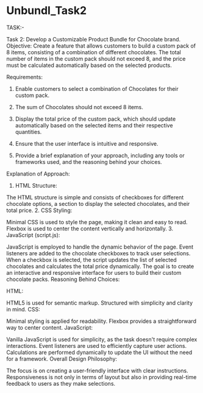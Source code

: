 # Unbundl_Task2
TASK:-


Task 2: Develop a Customizable Product Bundle for Chocolate brand.
Objective: Create a feature that allows customers to build a custom pack of 8
items, consisting of a combination of different chocolates. The total number of
items in the custom pack should not exceed 8, and the price must be calculated
automatically based on the selected products.

Requirements:
1. Enable customers to select a combination of Chocolates for
their custom pack.
2. The sum of Chocolates should not exceed 8 items.
3. Display the total price of the custom pack, which should update automatically
based on the selected items and their respective quantities.

4. Ensure that the user interface is intuitive and responsive.

5. Provide a brief explanation of your approach, including any tools or
frameworks used, and the reasoning behind your choices.


Explanation of Approach:

1. HTML Structure:

The HTML structure is simple and consists of checkboxes for different chocolate options, a section to display the selected chocolates, and their total price.
2. CSS Styling:

Minimal CSS is used to style the page, making it clean and easy to read.
Flexbox is used to center the content vertically and horizontally.
3. JavaScript (script.js):

JavaScript is employed to handle the dynamic behavior of the page.
Event listeners are added to the chocolate checkboxes to track user selections.
When a checkbox is selected, the script updates the list of selected chocolates and calculates the total price dynamically.
The goal is to create an interactive and responsive interface for users to build their custom chocolate packs.
Reasoning Behind Choices:

HTML:

HTML5 is used for semantic markup.
Structured with simplicity and clarity in mind.
CSS:

Minimal styling is applied for readability.
Flexbox provides a straightforward way to center content.
JavaScript:

Vanilla JavaScript is used for simplicity, as the task doesn't require complex interactions.
Event listeners are used to efficiently capture user actions.
Calculations are performed dynamically to update the UI without the need for a framework.
Overall Design Philosophy:

The focus is on creating a user-friendly interface with clear instructions.
Responsiveness is not only in terms of layout but also in providing real-time feedback to users as they make selections.






